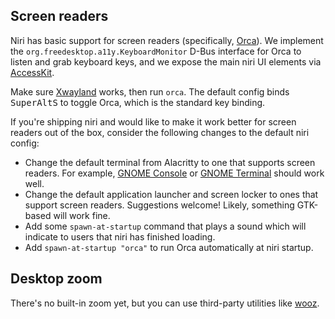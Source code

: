 ## Screen readers

Niri has basic support for screen readers (specifically, [Orca](https://orca.gnome.org)).
We implement the `org.freedesktop.a11y.KeyboardMonitor` D-Bus interface for Orca to listen and grab keyboard keys, and we expose the main niri UI elements via [AccessKit](https://accesskit.dev).

Make sure [Xwayland](./Xwayland.md) works, then run `orca`.
The default config binds <kbd>Super</kbd><kbd>Alt</kbd><kbd>S</kbd> to toggle Orca, which is the standard key binding.

If you're shipping niri and would like to make it work better for screen readers out of the box, consider the following changes to the default niri config:

- Change the default terminal from Alacritty to one that supports screen readers. For example, [GNOME Console](https://gitlab.gnome.org/GNOME/console) or [GNOME Terminal](https://gitlab.gnome.org/GNOME/gnome-terminal) should work well.
- Change the default application launcher and screen locker to ones that support screen readers. Suggestions welcome! Likely, something GTK-based will work fine.
- Add some `spawn-at-startup` command that plays a sound which will indicate to users that niri has finished loading.
- Add `spawn-at-startup "orca"` to run Orca automatically at niri startup.

## Desktop zoom

There's no built-in zoom yet, but you can use third-party utilities like [wooz](https://github.com/negrel/wooz).
